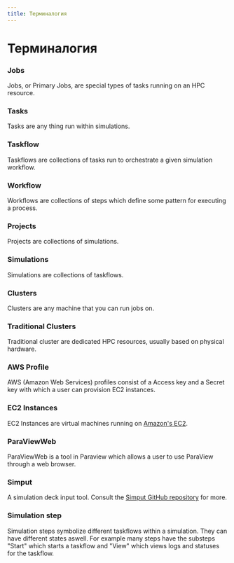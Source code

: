 ```yaml
---
title: Терминалогия
---
```


# Терминалогия

### Jobs

Jobs, or Primary Jobs, are special types of tasks running on an HPC resource.

### Tasks

Tasks are any thing run within simulations.

### Taskflow

Taskflows are collections of tasks run to orchestrate a given simulation workflow.

### Workflow

Workflows are collections of steps which define some pattern for executing a process.

### Projects

Projects are collections of simulations.

### Simulations

Simulations are collections of taskflows.

### Clusters

Clusters are any machine that you can run jobs on.

### Traditional Clusters

Traditional cluster are dedicated HPC resources, usually based on physical hardware.

### AWS Profile

AWS (Amazon Web Services) profiles consist of a Access key and a Secret key with which a user can provision EC2 instances.

### EC2 Instances

EC2 Instances are virtual machines running on [Amazon's EC2](https://aws.amazon.com/ec2/).

### ParaViewWeb

ParaViewWeb is a tool in Paraview which allows a user to use ParaView through a web browser.

### Simput

A simulation deck input tool. Consult the [Simput GitHub repository](https://github.com/Kitware/simput) for more.

### Simulation step

Simulation steps symbolize different taskflows within a simulation. They can have different states aswell. For example many steps have the substeps "Start" which starts a taskflow and "View" which views logs and statuses for the taskflow.
